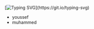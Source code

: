 [![Typing SVG](https://readme-typing-svg.herokuapp.com?font=Fira+Code&weight=900&size=29&pause=1000&width=435&lines=C+PRINTF!!)](https://git.io/typing-svg)

- youssef
- muhammed
